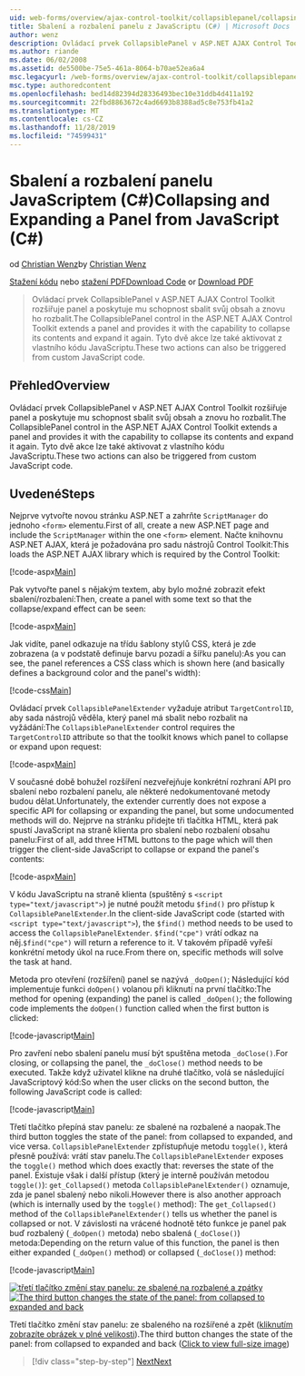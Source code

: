 ```yaml
---
uid: web-forms/overview/ajax-control-toolkit/collapsiblepanel/collapsing-and-expanding-a-panel-from-javascript-cs
title: Sbalení a rozbalení panelu z JavaScriptu (C#) | Microsoft Docs
author: wenz
description: Ovládací prvek CollapsiblePanel v ASP.NET AJAX Control Toolkit rozšiřuje panel a poskytuje mu možnost sbalení obsahu a jeho rozšíření...
ms.author: riande
ms.date: 06/02/2008
ms.assetid: de5500be-75e5-461a-8064-b70ae52ea6a4
msc.legacyurl: /web-forms/overview/ajax-control-toolkit/collapsiblepanel/collapsing-and-expanding-a-panel-from-javascript-cs
msc.type: authoredcontent
ms.openlocfilehash: bed14d82394d28336493bec10e31ddb4d411a192
ms.sourcegitcommit: 22fbd8863672c4ad6693b8388ad5c8e753fb41a2
ms.translationtype: MT
ms.contentlocale: cs-CZ
ms.lasthandoff: 11/28/2019
ms.locfileid: "74599431"
---
```

# <a name="collapsing-and-expanding-a-panel-from-javascript-c"></a><span data-ttu-id="947c0-103">Sbalení a rozbalení panelu JavaScriptem (C#)</span><span class="sxs-lookup"><span data-stu-id="947c0-103">Collapsing and Expanding a Panel from JavaScript (C#)</span></span>

<span data-ttu-id="947c0-104">od [Christian Wenz](https://github.com/wenz)</span><span class="sxs-lookup"><span data-stu-id="947c0-104">by [Christian Wenz](https://github.com/wenz)</span></span>

<span data-ttu-id="947c0-105">[Stažení kódu](https://download.microsoft.com/download/8/a/a/8aab3c3e-de6f-463f-805c-5fda567eef6e/CollapsiblePanel1.cs.zip) nebo [stažení PDF](https://download.microsoft.com/download/b/6/a/b6ae89ee-df69-4c87-9bfb-ad1eb2b23373/collapsiblepanel1CS.pdf)</span><span class="sxs-lookup"><span data-stu-id="947c0-105">[Download Code](https://download.microsoft.com/download/8/a/a/8aab3c3e-de6f-463f-805c-5fda567eef6e/CollapsiblePanel1.cs.zip) or [Download PDF](https://download.microsoft.com/download/b/6/a/b6ae89ee-df69-4c87-9bfb-ad1eb2b23373/collapsiblepanel1CS.pdf)</span></span>

> <span data-ttu-id="947c0-106">Ovládací prvek CollapsiblePanel v ASP.NET AJAX Control Toolkit rozšiřuje panel a poskytuje mu schopnost sbalit svůj obsah a znovu ho rozbalit.</span><span class="sxs-lookup"><span data-stu-id="947c0-106">The CollapsiblePanel control in the ASP.NET AJAX Control Toolkit extends a panel and provides it with the capability to collapse its contents and expand it again.</span></span> <span data-ttu-id="947c0-107">Tyto dvě akce lze také aktivovat z vlastního kódu JavaScriptu.</span><span class="sxs-lookup"><span data-stu-id="947c0-107">These two actions can also be triggered from custom JavaScript code.</span></span>

## <a name="overview"></a><span data-ttu-id="947c0-108">Přehled</span><span class="sxs-lookup"><span data-stu-id="947c0-108">Overview</span></span>

<span data-ttu-id="947c0-109">Ovládací prvek CollapsiblePanel v ASP.NET AJAX Control Toolkit rozšiřuje panel a poskytuje mu schopnost sbalit svůj obsah a znovu ho rozbalit.</span><span class="sxs-lookup"><span data-stu-id="947c0-109">The CollapsiblePanel control in the ASP.NET AJAX Control Toolkit extends a panel and provides it with the capability to collapse its contents and expand it again.</span></span> <span data-ttu-id="947c0-110">Tyto dvě akce lze také aktivovat z vlastního kódu JavaScriptu.</span><span class="sxs-lookup"><span data-stu-id="947c0-110">These two actions can also be triggered from custom JavaScript code.</span></span>

## <a name="steps"></a><span data-ttu-id="947c0-111">Uvedené</span><span class="sxs-lookup"><span data-stu-id="947c0-111">Steps</span></span>

<span data-ttu-id="947c0-112">Nejprve vytvořte novou stránku ASP.NET a zahrňte `ScriptManager` do jednoho `<form>` elementu.</span><span class="sxs-lookup"><span data-stu-id="947c0-112">First of all, create a new ASP.NET page and include the `ScriptManager` within the one `<form>` element.</span></span> <span data-ttu-id="947c0-113">Načte knihovnu ASP.NET AJAX, která je požadována pro sadu nástrojů Control Toolkit:</span><span class="sxs-lookup"><span data-stu-id="947c0-113">This loads the ASP.NET AJAX library which is required by the Control Toolkit:</span></span>

[!code-aspx[Main](collapsing-and-expanding-a-panel-from-javascript-cs/samples/sample1.aspx)]

<span data-ttu-id="947c0-114">Pak vytvořte panel s nějakým textem, aby bylo možné zobrazit efekt sbalení/rozbalení:</span><span class="sxs-lookup"><span data-stu-id="947c0-114">Then, create a panel with some text so that the collapse/expand effect can be seen:</span></span>

[!code-aspx[Main](collapsing-and-expanding-a-panel-from-javascript-cs/samples/sample2.aspx)]

<span data-ttu-id="947c0-115">Jak vidíte, panel odkazuje na třídu šablony stylů CSS, která je zde zobrazena (a v podstatě definuje barvu pozadí a šířku panelu):</span><span class="sxs-lookup"><span data-stu-id="947c0-115">As you can see, the panel references a CSS class which is shown here (and basically defines a background color and the panel's width):</span></span>

[!code-css[Main](collapsing-and-expanding-a-panel-from-javascript-cs/samples/sample3.css)]

<span data-ttu-id="947c0-116">Ovládací prvek `CollapsiblePanelExtender` vyžaduje atribut `TargetControlID`, aby sada nástrojů věděla, který panel má sbalit nebo rozbalit na vyžádání:</span><span class="sxs-lookup"><span data-stu-id="947c0-116">The `CollapsiblePanelExtender` control requires the `TargetControlID` attribute so that the toolkit knows which panel to collapse or expand upon request:</span></span>

[!code-aspx[Main](collapsing-and-expanding-a-panel-from-javascript-cs/samples/sample4.aspx)]

<span data-ttu-id="947c0-117">V současné době bohužel rozšíření nezveřejňuje konkrétní rozhraní API pro sbalení nebo rozbalení panelu, ale některé nedokumentované metody budou dělat.</span><span class="sxs-lookup"><span data-stu-id="947c0-117">Unfortunately, the extender currently does not expose a specific API for collapsing or expanding the panel, but some undocumented methods will do.</span></span> <span data-ttu-id="947c0-118">Nejprve na stránku přidejte tři tlačítka HTML, která pak spustí JavaScript na straně klienta pro sbalení nebo rozbalení obsahu panelu:</span><span class="sxs-lookup"><span data-stu-id="947c0-118">First of all, add three HTML buttons to the page which will then trigger the client-side JavaScript to collapse or expand the panel's contents:</span></span>

[!code-aspx[Main](collapsing-and-expanding-a-panel-from-javascript-cs/samples/sample5.aspx)]

<span data-ttu-id="947c0-119">V kódu JavaScriptu na straně klienta (spuštěný s `<script type="text/javascript">`) je nutné použít metodu `$find()` pro přístup k `CollapsiblePanelExtender`.</span><span class="sxs-lookup"><span data-stu-id="947c0-119">In the client-side JavaScript code (started with `<script type="text/javascript">`), the `$find()` method needs to be used to access the `CollapsiblePanelExtender`.</span></span> <span data-ttu-id="947c0-120">`$find("cpe")` vrátí odkaz na něj.</span><span class="sxs-lookup"><span data-stu-id="947c0-120">`$find("cpe")` will return a reference to it.</span></span> <span data-ttu-id="947c0-121">V takovém případě vyřeší konkrétní metody úkol na ruce.</span><span class="sxs-lookup"><span data-stu-id="947c0-121">From there on, specific methods will solve the task at hand.</span></span>

<span data-ttu-id="947c0-122">Metoda pro otevření (rozšíření) panel se nazývá `_doOpen()`; Následující kód implementuje funkci `doOpen()` volanou při kliknutí na první tlačítko:</span><span class="sxs-lookup"><span data-stu-id="947c0-122">The method for opening (expanding) the panel is called `_doOpen()`; the following code implements the `doOpen()` function called when the first button is clicked:</span></span>

[!code-javascript[Main](collapsing-and-expanding-a-panel-from-javascript-cs/samples/sample6.js)]

<span data-ttu-id="947c0-123">Pro zavření nebo sbalení panelu musí být spuštěna metoda `_doClose()`.</span><span class="sxs-lookup"><span data-stu-id="947c0-123">For closing, or collapsing the panel, the `_doClose()` method needs to be executed.</span></span> <span data-ttu-id="947c0-124">Takže když uživatel klikne na druhé tlačítko, volá se následující JavaScriptový kód:</span><span class="sxs-lookup"><span data-stu-id="947c0-124">So when the user clicks on the second button, the following JavaScript code is called:</span></span>

[!code-javascript[Main](collapsing-and-expanding-a-panel-from-javascript-cs/samples/sample7.js)]

<span data-ttu-id="947c0-125">Třetí tlačítko přepíná stav panelu: ze sbalené na rozbalené a naopak.</span><span class="sxs-lookup"><span data-stu-id="947c0-125">The third button toggles the state of the panel: from collapsed to expanded, and vice versa.</span></span> <span data-ttu-id="947c0-126">`CollapsiblePanelExtender` zpřístupňuje metodu `toggle()`, která přesně používá: vrátí stav panelu.</span><span class="sxs-lookup"><span data-stu-id="947c0-126">The `CollapsiblePanelExtender` exposes the `toggle()` method which does exactly that: reverses the state of the panel.</span></span> <span data-ttu-id="947c0-127">Existuje však i další přístup (který je interně používán metodou `toggle()`): `get_Collapsed()` metoda `CollapsiblePanelExtender()` oznamuje, zda je panel sbalený nebo nikoli.</span><span class="sxs-lookup"><span data-stu-id="947c0-127">However there is also another approach (which is internally used by the `toggle()` method): The `get_Collapsed()` method of the `CollapsiblePanelExtender()` tells us whether the panel is collapsed or not.</span></span> <span data-ttu-id="947c0-128">V závislosti na vrácené hodnotě této funkce je panel pak buď rozbalený (`_doOpen()` metoda) nebo sbalená (`_doClose()`) metoda:</span><span class="sxs-lookup"><span data-stu-id="947c0-128">Depending on the return value of this function, the panel is then either expanded (`_doOpen()` method) or collapsed (`_doClose()`) method:</span></span>

[!code-javascript[Main](collapsing-and-expanding-a-panel-from-javascript-cs/samples/sample8.js)]

<span data-ttu-id="947c0-129">[![třetí tlačítko změní stav panelu: ze sbalené na rozbalené a zpátky](collapsing-and-expanding-a-panel-from-javascript-cs/_static/image2.png)](collapsing-and-expanding-a-panel-from-javascript-cs/_static/image1.png)</span><span class="sxs-lookup"><span data-stu-id="947c0-129">[![The third button changes the state of the panel: from collapsed to expanded and back](collapsing-and-expanding-a-panel-from-javascript-cs/_static/image2.png)](collapsing-and-expanding-a-panel-from-javascript-cs/_static/image1.png)</span></span>

<span data-ttu-id="947c0-130">Třetí tlačítko změní stav panelu: ze sbaleného na rozšířené a zpět ([kliknutím zobrazíte obrázek v plné velikosti](collapsing-and-expanding-a-panel-from-javascript-cs/_static/image3.png)).</span><span class="sxs-lookup"><span data-stu-id="947c0-130">The third button changes the state of the panel: from collapsed to expanded and back ([Click to view full-size image](collapsing-and-expanding-a-panel-from-javascript-cs/_static/image3.png))</span></span>

> [!div class="step-by-step"]
> [<span data-ttu-id="947c0-131">Next</span><span class="sxs-lookup"><span data-stu-id="947c0-131">Next</span></span>](collapsing-and-expanding-a-panel-from-javascript-vb.md)
